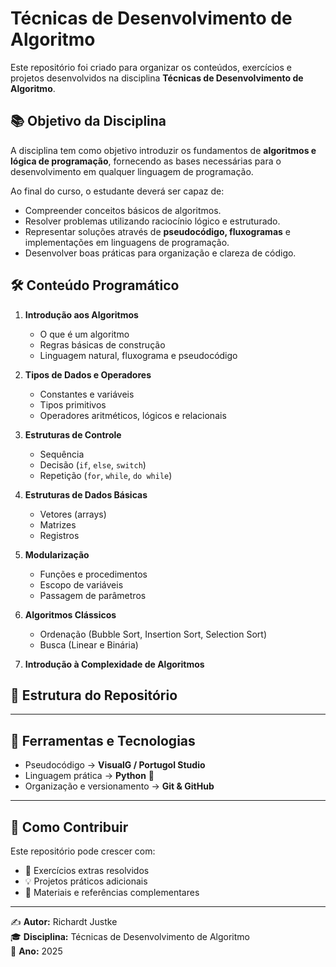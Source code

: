 # Técnicas de Desenvolvimento de Algoritmo  

Este repositório foi criado para organizar os conteúdos, exercícios e projetos desenvolvidos na disciplina **Técnicas de Desenvolvimento de Algoritmo**.  

## 📚 Objetivo da Disciplina
A disciplina tem como objetivo introduzir os fundamentos de **algoritmos e lógica de programação**, fornecendo as bases necessárias para o desenvolvimento em qualquer linguagem de programação.  

Ao final do curso, o estudante deverá ser capaz de:  
- Compreender conceitos básicos de algoritmos.  
- Resolver problemas utilizando raciocínio lógico e estruturado.  
- Representar soluções através de **pseudocódigo, fluxogramas** e implementações em linguagens de programação.  
- Desenvolver boas práticas para organização e clareza de código.  

## 🛠 Conteúdo Programático
1. **Introdução aos Algoritmos**  
   - O que é um algoritmo  
   - Regras básicas de construção  
   - Linguagem natural, fluxograma e pseudocódigo  

2. **Tipos de Dados e Operadores**  
   - Constantes e variáveis  
   - Tipos primitivos  
   - Operadores aritméticos, lógicos e relacionais  

3. **Estruturas de Controle**  
   - Sequência  
   - Decisão (`if`, `else`, `switch`)  
   - Repetição (`for`, `while`, `do while`)  

4. **Estruturas de Dados Básicas**  
   - Vetores (arrays)  
   - Matrizes  
   - Registros  

5. **Modularização**  
   - Funções e procedimentos  
   - Escopo de variáveis  
   - Passagem de parâmetros  

6. **Algoritmos Clássicos**  
   - Ordenação (Bubble Sort, Insertion Sort, Selection Sort)  
   - Busca (Linear e Binária)  

7. **Introdução à Complexidade de Algoritmos**  

## 📂 Estrutura do Repositório

---

## 🚀 Ferramentas e Tecnologias
- Pseudocódigo → **VisualG / Portugol Studio**  
- Linguagem prática → **Python** 🐍  
- Organização e versionamento → **Git & GitHub**  

---

## 🤝 Como Contribuir
Este repositório pode crescer com:  
- 📝 Exercícios extras resolvidos  
- 💡 Projetos práticos adicionais  
- 📎 Materiais e referências complementares  

---

✍️ **Autor:** Richardt Justke  
🎓 **Disciplina:** Técnicas de Desenvolvimento de Algoritmo  
📅 **Ano:** 2025  

